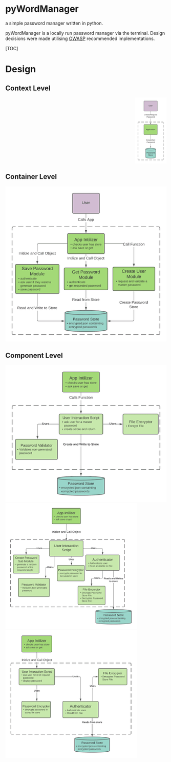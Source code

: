 # pyWordManager
a simple password manager written in python.

pyWordManager is a locally run password manager via the terminal. Design decisions were made utilising [OWASP](https://owasp.org/) recommended implementations.



[TOC]




# Design
## Context Level

<img align="right" class="context level design" src="./readme.assets/f.png" style="zoom: 40%;">



<br clear="right"/>

## Container Level
<img src="./readme.assets/sdfa.png" alt="container level design" />

## Component Level
<img src="./readme.assets/sadsaf.png" alt="component level: create user" />


<img src="./readme.assets/savepasswordcontainer.png" alt="component level: save password" style="zoom: 80%;"/>

<img src="./readme.assets/unnamed.png" alt="component level: get password" style="zoom: 80%;" />
